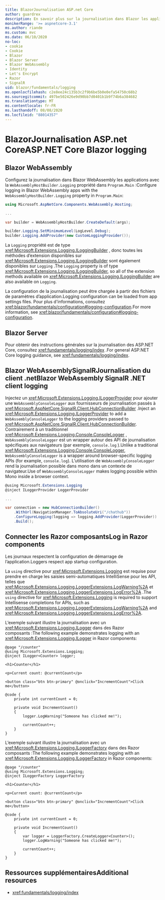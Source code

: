 ```yaml
---
title: BlazorJournalisation ASP.net Core
author: guardrex
description: En savoir plus sur la journalisation dans Blazor les applications, y compris la configuration du niveau de journalisation et comment écrire des messages de journal à partir de Razor composants.
monikerRange: '>= aspnetcore-3.1'
ms.author: riande
ms.custom: mvc
ms.date: 06/10/2020
no-loc:
- cookie
- Cookie
- Blazor
- Blazor Server
- Blazor WebAssembly
- Identity
- Let's Encrypt
- Razor
- SignalR
uid: blazor/fundamentals/logging
ms.openlocfilehash: c2e8ee24c135b3c2f9b6be5b0e0efa54750c68b2
ms.sourcegitcommit: 497be502426e9d90bb7d0401b1b9f74b6a384682
ms.translationtype: MT
ms.contentlocale: fr-FR
ms.lasthandoff: 08/08/2020
ms.locfileid: "88014357"
---
```

# <a name="aspnet-core-no-locblazor-logging"></a><span data-ttu-id="8c4c9-103">BlazorJournalisation ASP.net Core</span><span class="sxs-lookup"><span data-stu-id="8c4c9-103">ASP.NET Core Blazor logging</span></span>

## Blazor WebAssembly

<span data-ttu-id="8c4c9-104">Configurez la journalisation dans Blazor WebAssembly les applications avec la `WebAssemblyHostBuilder.Logging` propriété dans `Program.Main` :</span><span class="sxs-lookup"><span data-stu-id="8c4c9-104">Configure logging in Blazor WebAssembly apps with the `WebAssemblyHostBuilder.Logging` property in `Program.Main`:</span></span>

```csharp
using Microsoft.AspNetCore.Components.WebAssembly.Hosting;

...

var builder = WebAssemblyHostBuilder.CreateDefault(args);

builder.Logging.SetMinimumLevel(LogLevel.Debug);
builder.Logging.AddProvider(new CustomLoggingProvider());
```

<span data-ttu-id="8c4c9-105">La `Logging` propriété est de type <xref:Microsoft.Extensions.Logging.ILoggingBuilder> , donc toutes les méthodes d’extension disponibles sur <xref:Microsoft.Extensions.Logging.ILoggingBuilder> sont également disponibles sur `Logging` .</span><span class="sxs-lookup"><span data-stu-id="8c4c9-105">The `Logging` property is of type <xref:Microsoft.Extensions.Logging.ILoggingBuilder>, so all of the extension methods available on <xref:Microsoft.Extensions.Logging.ILoggingBuilder> are also available on `Logging`.</span></span>

<span data-ttu-id="8c4c9-106">La configuration de la journalisation peut être chargée à partir des fichiers de paramètres d’application.</span><span class="sxs-lookup"><span data-stu-id="8c4c9-106">Logging configuration can be loaded from app settings files.</span></span> <span data-ttu-id="8c4c9-107">Pour plus d'informations, consultez <xref:blazor/fundamentals/configuration#logging-configuration>.</span><span class="sxs-lookup"><span data-stu-id="8c4c9-107">For more information, see <xref:blazor/fundamentals/configuration#logging-configuration>.</span></span>

## Blazor Server

<span data-ttu-id="8c4c9-108">Pour obtenir des instructions générales sur la journalisation des ASP.NET Core, consultez <xref:fundamentals/logging/index> .</span><span class="sxs-lookup"><span data-stu-id="8c4c9-108">For general ASP.NET Core logging guidance, see <xref:fundamentals/logging/index>.</span></span>

## <a name="no-locblazor-webassembly-no-locsignalr-net-client-logging"></a><span data-ttu-id="8c4c9-109">Blazor WebAssemblySignalRJournalisation du client .net</span><span class="sxs-lookup"><span data-stu-id="8c4c9-109">Blazor WebAssembly SignalR .NET client logging</span></span>

<span data-ttu-id="8c4c9-110">Injectez un <xref:Microsoft.Extensions.Logging.ILoggerProvider> pour ajouter une `WebAssemblyConsoleLogger` aux fournisseurs de journalisation passés à <xref:Microsoft.AspNetCore.SignalR.Client.HubConnectionBuilder> .</span><span class="sxs-lookup"><span data-stu-id="8c4c9-110">Inject an <xref:Microsoft.Extensions.Logging.ILoggerProvider> to add a `WebAssemblyConsoleLogger` to the logging providers passed to <xref:Microsoft.AspNetCore.SignalR.Client.HubConnectionBuilder>.</span></span> <span data-ttu-id="8c4c9-111">Contrairement à un traditionnel <xref:Microsoft.Extensions.Logging.Console.ConsoleLogger> , `WebAssemblyConsoleLogger` est un wrapper autour des API de journalisation spécifiques aux navigateurs (par exemple, `console.log` ).</span><span class="sxs-lookup"><span data-stu-id="8c4c9-111">Unlike a traditional <xref:Microsoft.Extensions.Logging.Console.ConsoleLogger>, `WebAssemblyConsoleLogger` is a wrapper around browser-specific logging APIs (for example, `console.log`).</span></span> <span data-ttu-id="8c4c9-112">L’utilisation de `WebAssemblyConsoleLogger` rend la journalisation possible dans mono dans un contexte de navigateur.</span><span class="sxs-lookup"><span data-stu-id="8c4c9-112">Use of `WebAssemblyConsoleLogger` makes logging possible within Mono inside a browser context.</span></span>

```csharp
@using Microsoft.Extensions.Logging
@inject ILoggerProvider LoggerProvider

...

var connection = new HubConnectionBuilder()
    .WithUrl(NavigationManager.ToAbsoluteUri("/chathub"))
    .ConfigureLogging(logging => logging.AddProvider(LoggerProvider))
    .Build();
```

## <a name="log-in-no-locrazor-components"></a><span data-ttu-id="8c4c9-113">Connecter les Razor composants</span><span class="sxs-lookup"><span data-stu-id="8c4c9-113">Log in Razor components</span></span>

<span data-ttu-id="8c4c9-114">Les journaux respectent la configuration de démarrage de l’application.</span><span class="sxs-lookup"><span data-stu-id="8c4c9-114">Loggers respect app startup configuration.</span></span>

<span data-ttu-id="8c4c9-115">La `using` directive pour <xref:Microsoft.Extensions.Logging> est requise pour prendre en charge les saisies semi-automatiques IntelliSense pour les API, telles que <xref:Microsoft.Extensions.Logging.LoggerExtensions.LogWarning%2A> et <xref:Microsoft.Extensions.Logging.LoggerExtensions.LogError%2A> .</span><span class="sxs-lookup"><span data-stu-id="8c4c9-115">The `using` directive for <xref:Microsoft.Extensions.Logging> is required to support Intellisense completions for APIs, such as <xref:Microsoft.Extensions.Logging.LoggerExtensions.LogWarning%2A> and <xref:Microsoft.Extensions.Logging.LoggerExtensions.LogError%2A>.</span></span>

<span data-ttu-id="8c4c9-116">L’exemple suivant illustre la journalisation avec un <xref:Microsoft.Extensions.Logging.ILogger> dans des Razor composants :</span><span class="sxs-lookup"><span data-stu-id="8c4c9-116">The following example demonstrates logging with an <xref:Microsoft.Extensions.Logging.ILogger> in Razor components:</span></span>

```razor
@page "/counter"
@using Microsoft.Extensions.Logging;
@inject ILogger<Counter> logger;

<h1>Counter</h1>

<p>Current count: @currentCount</p>

<button class="btn btn-primary" @onclick="IncrementCount">Click me</button>

@code {
    private int currentCount = 0;

    private void IncrementCount()
    {
        logger.LogWarning("Someone has clicked me!");

        currentCount++;
    }
}
```

<span data-ttu-id="8c4c9-117">L’exemple suivant illustre la journalisation avec un <xref:Microsoft.Extensions.Logging.ILoggerFactory> dans des Razor composants :</span><span class="sxs-lookup"><span data-stu-id="8c4c9-117">The following example demonstrates logging with an <xref:Microsoft.Extensions.Logging.ILoggerFactory> in Razor components:</span></span>

```razor
@page "/counter"
@using Microsoft.Extensions.Logging;
@inject ILoggerFactory LoggerFactory

<h1>Counter</h1>

<p>Current count: @currentCount</p>

<button class="btn btn-primary" @onclick="IncrementCount">Click me</button>

@code {
    private int currentCount = 0;

    private void IncrementCount()
    {
        var logger = LoggerFactory.CreateLogger<Counter>();
        logger.LogWarning("Someone has clicked me!");

        currentCount++;
    }
}
```

## <a name="additional-resources"></a><span data-ttu-id="8c4c9-118">Ressources supplémentaires</span><span class="sxs-lookup"><span data-stu-id="8c4c9-118">Additional resources</span></span>

* <xref:fundamentals/logging/index>
